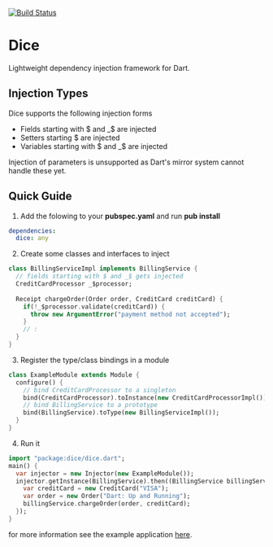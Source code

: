 [![Build Status](https://drone.io/github.com/ltackmann/dice/status.png)](https://drone.io/github.com/ltackmann/dice/latest)

Dice
====
Lightweight dependency injection framework for Dart.

Injection Types
---------------

Dice supports the following injection forms

 * Fields starting with $ and _$ are injected
 * Setters starting $ are injected
 * Variables starting with $ and _$ are injected
 
Injection of parameters is unsupported as Dart's mirror system cannot handle these yet.

Quick Guide
-----------

1. Add the folowing to your **pubspec.yaml** and run **pub install**
```yaml
dependencies:
  dice: any
```

2. Create some classes and interfaces to inject
```dart
class BillingServiceImpl implements BillingService {
  // fields starting with $ and _$ gets injected
  CreditCardProcessor _$processor;
  
  Receipt chargeOrder(Order order, CreditCard creditCard) {
    if(!_$processor.validate(creditCard)) {
      throw new ArgumentError("payment method not accepted");
    }
    // :
  }
}
```

3. Register the type/class bindings in a module
```dart
class ExampleModule extends Module {
  configure() {
    // bind CreditCardProcessor to a singleton
    bind(CreditCardProcessor).toInstance(new CreditCardProcessorImpl());
    // bind BillingService to a prototype
    bind(BillingService).toType(new BillingServiceImpl());
  }
}
```

4. Run it
```dart
import "package:dice/dice.dart";
main() {
  var injector = new Injector(new ExampleModule());
  injector.getInstance(BillingService).then((BillingService billingService) {
    var creditCard = new CreditCard("VISA");
    var order = new Order("Dart: Up and Running");
    billingService.chargeOrder(order, creditCard);
  });
}
```

for more information see the example application [here](example/example_app.dart).
